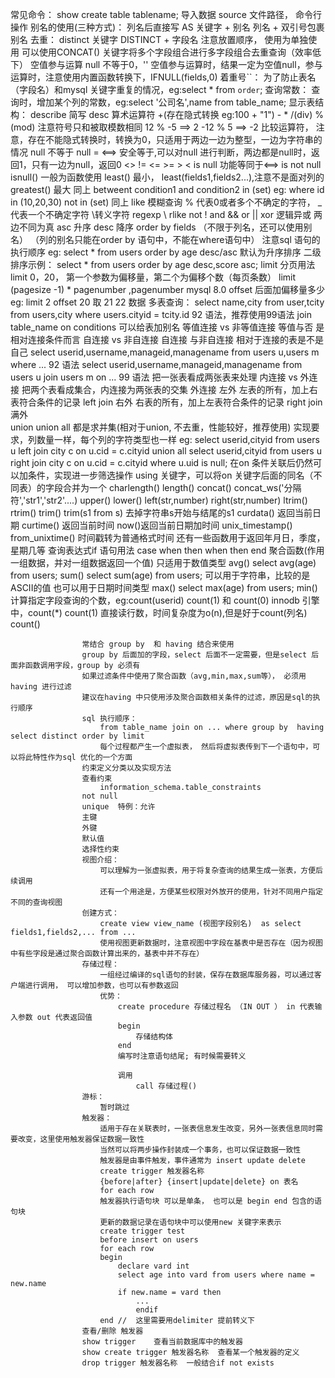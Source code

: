 常见命令：
    show create table tablename;
        导入数据
            source 文件路径， 命令行操作
        别名的使用(三种方式)：
            列名后直接写
            AS 关键字 + 别名
            列名 + 双引号包裹别名
        去重：
            distinct 关键字 DISTINCT + 字段名
            注意放置顺序， 使用为单独使用
            可以使用CONCAT() 关键字将多个字段组合进行多字段组合去重查询（效率低下）
        空值参与运算
            null 不等于0，''
            空值参与运算时，结果一定为空值null，参与运算时，注意使用内置函数转换下，IFNULL(fields,0)
        着重号``：
            为了防止表名（字段名）和mysql 关键字重复的情况，eg:select * from `order`;
        查询常数：
            查询时，增加某个列的常数，eg:select '公司名',name from table_name;
        显示表结构：
            describe 简写 desc
        算术运算符
            +(存在隐式转换 eg:100 + "1")
            -
            * 
            /(div)
            %(mod) 注意符号只和被取模数相同 12 % -5 ==> 2 -12 % 5 ==> -2
        比较运算符， 
            注意，存在不能隐式转换时，转换为0，只适用于两边一边为整型，一边为字符串的情况
            null 不等于 null
            =
            <==>  安全等于,可以对null 进行判断，两边都是null时，返回1，只有一边为null，返回0
            <>  !=
            <=
            >=
            >
            <
            is null  功能等同于<==>
            is not null  
            isnull() 一般为函数使用
            least()  最小， least(fields1,fields2...),注意不是面对列的
            greatest() 最大  同上
            betweent condition1 and condition2
            in (set)  eg: where id in (10,20,30)
            not in (set) 同上
            like 模糊查询  % 代表0或者多个不确定的字符， _ 代表一个不确定字符 \转义字符
            regexp  \ rlike
            not !
            and &&
            or ||
            xor  逻辑异或 两边不同为真
            asc  升序
            desc 降序
            order by fields  （不限于列名，还可以使用别名）
            （列的别名只能在order by 语句中，不能在where语句中）
            注意sql 语句的执行顺序
            eg: select * from users order by age desc/asc   默认为升序排序
            二级排序示例：
            select * from users order by age desc,score asc;
            limit 分页用法
            limit 0，20， 第一个参数为偏移量，第二个为偏移个数（每页条数）
            limit  (pagesize -1) * pagenumber ,pagenumber
            mysql 8.0 offset 后面加偏移量多少
            eg: limit 2 offset 20  取 21 22 数据
            多表查询：
                select name,city from user,tcity from users,city where users.cityid = tcity.id   92 语法，推荐使用99语法 join table_name on conditions
                可以给表加别名
            等值连接 vs 非等值连接
                等值与否 是相对连接条件而言
            自连接 vs 非自连接
                自连接 与非自连接 相对于连接的表是不是自己
                select userid,username,manageid,managename from users u,users m where ... 92 语法
                select userid,username,manageid,managename from users u join users m on ... 99 语法
                把一张表看成两张表来处理
            内连接 vs 外连接
                把两个表看成集合，内连接为两张表的交集
                外连接
                    左外  左表的所有，加上右表符合条件的记录  left join
                    右外  右表的所有，加上左表符合条件的记录  right join
                    满外    
                union 
                union all  都是求并集(相对于union, 不去重，性能较好，推荐使用)
                实现要求，列数量一样，每个列的字符类型也一样
                eg:
                    select userid,cityid from users u left join city c on u.cid = c.cityid
                    union all 
                    select userid,cityid from users u right join city c on u.cid = c.cityid where u.uid is null;
                在on 条件关联后仍然可以加条件，实现进一步筛选操作
                using 关键字，可以将on 关键字后面的同名（不同表）的字段合并为一个
                charlength()
                length()
                concat()
                concat_ws('分隔符','str1','str2'....)
                upper()
                lower()
                left(str,number)
                right(str,number)
                ltrim()
                rtrim()
                trim()
                trim(s1 from s) 去掉字符串s开始与结尾的s1
                curdata() 返回当前日期
                curtime() 返回当前时间
                now()返回当前日期加时间
                unix_timestamp()
                from_unixtime()  时间戳转为普通格式时间
                还有一些函数用于返回年月日，季度，星期几等
                查询表达式if 语句用法
                case when then when then end
                聚合函数(作用一组数据，并对一组数据返回一个值)
                    只适用于数值类型
                    avg()  select avg(age) from users;
                    sum()  select sum(age) from users;
                    可以用于字符串，比较的是ASCII的值
                    也可以用于日期时间类型
                    max()  select max(age) from users;
                    min()
                    计算指定字段查询的个数，eg:count(userid)
                    count(1) 和 count(0)
                    innodb 引擎中，count(*) count(1) 直接读行数，时间复杂度为o(n),但是好于count(列名)
                    count()

                    常结合 group by  和 having 结合来使用
                    group by 后面加的字段，select 后面不一定需要，但是select 后面非函数调用字段，group by 必须有
                    如果过滤条件中使用了聚合函数（avg,min,max,sum等）， 必须用having 进行过滤
                    建议在having 中只使用涉及聚合函数相关条件的过滤，原因是sql的执行顺序
                    sql 执行顺序：
                        from table_name join on ... where group by  having select distinct order by limit
                        每个过程都产生一个虚拟表， 然后将虚拟表传到下一个语句中，可以将此特性作为sql 优化的一个方面
                    约束定义分类以及实现方法
                    查看约束
                        information_schema.table_constraints
                    not null
                    unique  特例：允许
                    主键
                    外键
                    默认值
                    选择性约束
                    视图介绍：
                        可以理解为一张虚拟表，用于将复杂查询的结果生成一张表，方便后续调用
                        还有一个用途是，方便某些权限对外放开的使用，针对不同用户指定不同的查询视图
                    创建方式：
                        create view view_name (视图字段别名)  as select fields1,fields2,... from ...
                        使用视图更新数据时，注意视图中字段在基表中是否存在（因为视图中有些字段是通过聚合函数计算出来的，基表中并不存在）
                    存储过程：
                        一组经过编译的sql语句的封装，保存在数据库服务器，可以通过客户端进行调用， 可以增加参数，也可以有参数返回
                        优势：
                            create procedure 存储过程名 （IN OUT ） in 代表输入参数 out 代表返回值
                            begin
                                存储结构体
                            end
                            编写时注意语句结尾; 有时候需要转义

                            调用
                                call 存储过程()
                    游标：
                        暂时跳过
                    触发器：
                        适用于存在关联表时，一张表信息发生改变，另外一张表信息同时需要改变，这里使用触发器保证数据一致性
                        当然可以将两步操作封装成一个事务，也可以保证数据一致性
                        触发器是由事件触发，事件通常为 insert update delete 
                        create trigger 触发器名称
                        {before|after} {insert|update|delete} on 表名
                        for each row
                        触发器执行语句块 可以是单条， 也可以是 begin end 包含的语句块
                        更新的数据记录在语句块中可以使用new 关键字来表示
                        create trigger test
                        before insert on users
                        for each row
                        begin
                            declare vard int
                            select age into vard from users where name = new.name
                            if new.name = vard then 
                                ...
                                endif
                        end //  这里需要用delimiter 提前转义下
                    查看/删除 触发器
                    show trigger    查看当前数据库中的触发器
                    show create trigger 触发器名称  查看某一个触发器的定义
                    drop trigger 触发器名称  一般结合if not exists


                        



            






        

